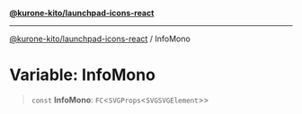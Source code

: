 [**@kurone-kito/launchpad-icons-react**](../README.md)

***

[@kurone-kito/launchpad-icons-react](../globals.md) / InfoMono

# Variable: InfoMono

> `const` **InfoMono**: `FC`\<`SVGProps`\<`SVGSVGElement`\>\>
